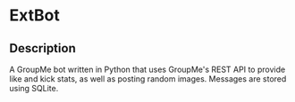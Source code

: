 # ExtBot

## **Description**

A GroupMe bot written in Python that uses GroupMe's REST API to provide like and kick stats, as well as posting random images.  Messages are stored using SQLite.

